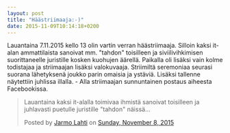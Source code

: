 ```yaml
---
layout: post
title: "Häästriimaaja:-)"
date: 2015-11-09T10:14:18+0200
---
```


Lauantaina 7.11.2015 kello 13 olin vartin verran häästriimaaja. Silloin kaksi it-alan ammattilaista sanoivat mm. "tahdon" toisilleen ja siviilivihkimisen suorittaneelle juristille kosken kuohujen äärellä. Paikalla oli lisäksi vain kolme todistajaa ja striimaajan lisäksi valokuvaaja. Striimiltä seremoniaa seurasi suorana lähetyksenä joukko parin omaisia ja ystäviä. Lisäksi tallenne näytettiin juhlissa illalla. - Alla striimaajan sunnuntainen postaus aiheesta Facebookissa. <!--more-->

<div id="fb-root"></div><script>(function(d, s, id) {  var js, fjs = d.getElementsByTagName(s)[0];  if (d.getElementById(id)) return;  js = d.createElement(s); js.id = id;  js.src = "//connect.facebook.net/en_US/sdk.js#xfbml=1&version=v2.3";  fjs.parentNode.insertBefore(js, fjs);}(document, 'script', 'facebook-jssdk'));</script><div class="fb-post" data-href="https://www.facebook.com/jarmo.lahti/posts/10153244664997963" data-width="500"><div class="fb-xfbml-parse-ignore"><blockquote cite="https://www.facebook.com/jarmo.lahti/posts/10153244664997963"><p>Lauantaina kaksi it-alalla toimivaa ihmist&#xe4; sanoivat toisilleen ja juhlavasti puetulle juristille &quot;tahdon&quot; n&#xe4;iss&#xe4;...</p>Posted by <a href="https://www.facebook.com/jarmo.lahti">Jarmo Lahti</a> on&nbsp;<a href="https://www.facebook.com/jarmo.lahti/posts/10153244664997963">Sunday, November 8, 2015</a></blockquote></div></div>